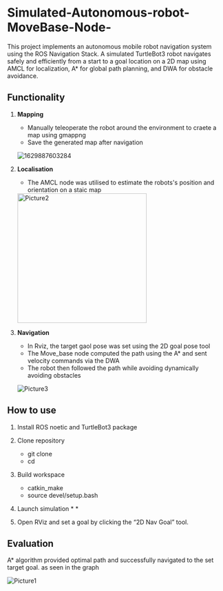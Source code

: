 # Simulated-Autonomous-robot-MoveBase-Node-
This project implements an autonomous mobile robot navigation system using the ROS Navigation Stack.
A simulated TurtleBot3 robot navigates safely and efficiently from a start to a goal location on a 2D 
map using AMCL for localization, A* for global path planning, and DWA for obstacle avoidance.

## Functionality
1. **Mapping**
   - Manually teleoperate the robot around the environment to craete a map using gmappng
   - Save the generated map after navigation

    ![1629887603284](https://github.com/user-attachments/assets/5bcdd4c2-d55e-489a-b6ea-8a6af38cb9fc)


2. **Localisation**
   - The AMCL node was utilised to estimate the robots's position and orientation on a staic map

    <img width="300" alt="Picture2" src="https://github.com/user-attachments/assets/3cb64c47-13b2-46df-9b57-76711de26896" />


3. **Navigation**
   - In Rviz, the target gaol pose was set using the 2D goal pose tool
   - The Move_base node computed the path using the A* and sent velocity commands via the DWA
   - The robot then followed the path while avoiding dynamically avoiding obstacles

   ![Picture3](https://github.com/user-attachments/assets/4650b9e2-ccb4-422d-821b-8770609302af)


## How to use
1. Install ROS noetic and TurtleBot3 package
   
2. Clone repository
   * git clone
   * cd

3. Build workspace
   * catkin_make
   * source devel/setup.bash
  
4. Launch simulation
   *
   *
   
6. Open RViz and set a goal by clicking the “2D Nav Goal” tool.


## Evaluation

A* algorithm provided optimal path and successfully navigated to the set target goal. as seen in the graph

   ![Picture1](https://github.com/user-attachments/assets/9203f09a-8194-493b-9cc9-e28471940484)

